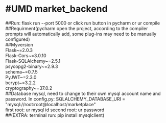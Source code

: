 #UMD market_backend  
=
##Run: flask run --port 5000 or click run button in pycharm or ur compile  
##Requirment(pycharm open the project, according to the compiler prompts will automatically add, some plug-ins may need to be manually configured)  
##Myversion  
Flask~=2.0.3  
Flask-Cors~=3.0.10  
Flask-SQLAlchemy~=2.5.1  
psycopg2-binary~=2.9.3  
schema~=0.7.5  
PyJWT~=2.3.0  
bcrypt~=3.2.2  
cryptography~=37.0.2  
##Database mysql, need to change to their own mysql account name and password. In config.py: SQLALCHEMY_DATABASE_URI = "mysql://root:root@localhost/marketplace"  
first root: ur mysql id  second root: ur password  
##(EXTRA: terminal run: pip install mysqlclient)  



